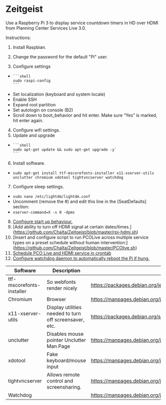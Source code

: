 # Zeitgeist
Use a Raspberry Pi 3 to display service countdown timers in HD over HDMI from Planning Center Services Live 3.0.


Instructions:

1. Install Raspbian.
2. Change the password for the default "Pi" user.

3. Configure settings
  *  
        ```shell
        sudo raspi-config
        ```
 * Set localization (keyboard and system locale)
 *	Enable SSH
 *	Expand root partition
 *	Set autologin on console (B2)
 * Scroll down to boot_behavior and hit enter. Make sure “Yes” is marked, hit enter again.
4.	Configure wifi settings.
5.	Update and upgrade
  *  
        ```shell
        sudo apt-get update && sudo apt-get upgrade -y`
        ```
6.	Install software. 
  *  
      ```shell
      sudo apt-get install ttf-mscorefonts-installer x11-xserver-utils unclutter chromium xdotool tightvncserver watchdog
      ```
7.	Configure sleep settings.
  *  `sudo nano /etc/lightdm/lightdm.conf`
  * Uncomment (remove the #) and edit this line in the [SeatDefaults] section:
  * `xserver-command=X -s 0 -dpms`
8.	[Configure start up behaviour.](https://github.com/Chalta/Zeitgeist/blob/master/autostart)
9.	[Add ability to turn off HDMI signal at certain dates/times.] (https://github.com/Chalta/Zeitgeist/blob/master/rpi-hdmi.sh)
10.	[Insert and configure script to run PCOLive across multiple service types on a preset schedule without human intervention:] (https://github.com/Chalta/Zeitgeist/blob/master/PCOlive.sh)
11.	[Schedule PCO Live and HDMI service in crontab](https://github.com/Chalta/Zeitgeist/blob/master/cron)
12. [Configure watchdog daemon to automatically reboot the Pi if hung.](https://github.com/Chalta/Zeitgeist/blob/master/watchdog)


| Software | Description | Man Page  |
|----------|-------------|--------------|
|ttf-mscorefonts-installer  | So webfonts render nicely | https://packages.debian.org/jessie/ttf-mscorefonts-installer		|
|Chromium	|Browser	| https://manpages.debian.org/jessie/chromium/chromium.1.en.html |
|x11-xserver-utils	| Display utilities needed to turn off screensaver, etc.	| https://packages.debian.org/sid/x11-xserver-utils |
|unclutter	| Disables mouse pointer	Unclutter Man Page | https://manpages.debian.org/jessie/unclutter/unclutter.1.en.html |
|xdotool	| Fake keyboard/mouse input	| https://manpages.debian.org/jessie/xdotool/xdotool.1.en.html |
|tightvncserver	| Allows remote control and screensharing.	| https://manpages.debian.org/jessie/tightvncserver/tightvncserver.1.en.html |
|Watchdog ||		https://manpages.debian.org/jessie/python-watchdog/watchdog.3.en.html |


